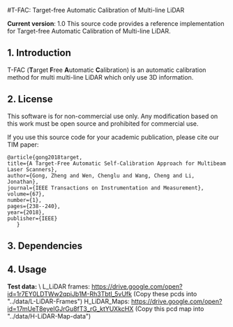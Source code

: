 #T-FAC: Target-free Automatic Calibration of Multi-line LiDAR

**Current version**: 1.0
This source code provides a reference implementation for Target-free Automatic Calibration of Multi-line LiDAR.

## 1. Introduction
T-FAC (**T**arget **F**ree **A**utomatic **C**alibration) is an automatic calibration method for multi multi-line LiDAR which only use 3D information.

## 2. License
This software is for non-commercial use only. Any modification based on this work must be open source and prohibited for commercial use.

If you use this source code for your academic publication, please cite our TIM paper:

	@article{gong2018target,
	title={A Target-Free Automatic Self-Calibration Approach for Multibeam Laser Scanners},
	author={Gong, Zheng and Wen, Chenglu and Wang, Cheng and Li, Jonathan},
	journal={IEEE Transactions on Instrumentation and Measurement},
	volume={67},
	number={1},
	pages={238--240},
	year={2018},
	publisher={IEEE}
       }

## 3. Dependencies

## 4. Usage
**Test data:** \\
   L_LiDAR frames: https://drive.google.com/open?id=1r7EY0LDTWw2qpiJb1M-Rh3Tbtl_5vUfk (Copy these pcds into "../data/L-LiDAR-Frames")
   H_LiDAR_Maps:   https://drive.google.com/open?id=17mUeT8eyeIGJrGu8fT3_rG_ktYUXkcHX (Copy this pcd map into "../data/H-LiDAR-Map-data")
	
